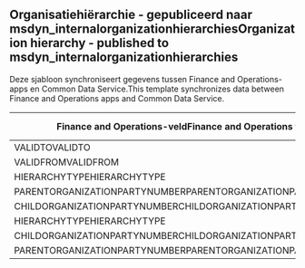 ## <a name="organization-hierarchy---published-to-msdyn_internalorganizationhierarchies"></a><span data-ttu-id="785f3-101">Organisatiehiërarchie - gepubliceerd naar msdyn_internalorganizationhierarchies</span><span class="sxs-lookup"><span data-stu-id="785f3-101">Organization hierarchy - published to msdyn_internalorganizationhierarchies</span></span>

<span data-ttu-id="785f3-102">Deze sjabloon synchroniseert gegevens tussen Finance and Operations-apps en Common Data Service.</span><span class="sxs-lookup"><span data-stu-id="785f3-102">This template synchronizes data between Finance and Operations apps and Common Data Service.</span></span>

<span data-ttu-id="785f3-103">Finance and Operations-veld</span><span class="sxs-lookup"><span data-stu-id="785f3-103">Finance and Operations field</span></span> | <span data-ttu-id="785f3-104">Toewijzingstype</span><span class="sxs-lookup"><span data-stu-id="785f3-104">Map type</span></span> | <span data-ttu-id="785f3-105">Ander Dynamics 365-veld</span><span class="sxs-lookup"><span data-stu-id="785f3-105">Other Dynamics 365 field</span></span> | <span data-ttu-id="785f3-106">Standaardwaarde</span><span class="sxs-lookup"><span data-stu-id="785f3-106">Default value</span></span>
---|---|---|---
<span data-ttu-id="785f3-107">VALIDTO</span><span class="sxs-lookup"><span data-stu-id="785f3-107">VALIDTO</span></span> | > | <span data-ttu-id="785f3-108">msdyn_validto</span><span class="sxs-lookup"><span data-stu-id="785f3-108">msdyn_validto</span></span> | 
<span data-ttu-id="785f3-109">VALIDFROM</span><span class="sxs-lookup"><span data-stu-id="785f3-109">VALIDFROM</span></span> | > | <span data-ttu-id="785f3-110">msdyn_validfrom</span><span class="sxs-lookup"><span data-stu-id="785f3-110">msdyn_validfrom</span></span> | 
<span data-ttu-id="785f3-111">HIERARCHYTYPE</span><span class="sxs-lookup"><span data-stu-id="785f3-111">HIERARCHYTYPE</span></span> | > | <span data-ttu-id="785f3-112">msdyn_hierarchytypename</span><span class="sxs-lookup"><span data-stu-id="785f3-112">msdyn_hierarchytypename</span></span> | 
<span data-ttu-id="785f3-113">PARENTORGANIZATIONPARTYNUMBER</span><span class="sxs-lookup"><span data-stu-id="785f3-113">PARENTORGANIZATIONPARTYNUMBER</span></span> | > | <span data-ttu-id="785f3-114">msdyn_parentpartyid</span><span class="sxs-lookup"><span data-stu-id="785f3-114">msdyn_parentpartyid</span></span> | 
<span data-ttu-id="785f3-115">CHILDORGANIZATIONPARTYNUMBER</span><span class="sxs-lookup"><span data-stu-id="785f3-115">CHILDORGANIZATIONPARTYNUMBER</span></span> | > | <span data-ttu-id="785f3-116">msdyn_childpartyid</span><span class="sxs-lookup"><span data-stu-id="785f3-116">msdyn_childpartyid</span></span> | 
<span data-ttu-id="785f3-117">HIERARCHYTYPE</span><span class="sxs-lookup"><span data-stu-id="785f3-117">HIERARCHYTYPE</span></span> | > | <span data-ttu-id="785f3-118">msdyn_hierarchytypeid.msdyn_name</span><span class="sxs-lookup"><span data-stu-id="785f3-118">msdyn_hierarchytypeid.msdyn_name</span></span> | 
<span data-ttu-id="785f3-119">CHILDORGANIZATIONPARTYNUMBER</span><span class="sxs-lookup"><span data-stu-id="785f3-119">CHILDORGANIZATIONPARTYNUMBER</span></span> | > | <span data-ttu-id="785f3-120">msdyn_childid.msdyn_partynumber</span><span class="sxs-lookup"><span data-stu-id="785f3-120">msdyn_childid.msdyn_partynumber</span></span> | 
<span data-ttu-id="785f3-121">PARENTORGANIZATIONPARTYNUMBER</span><span class="sxs-lookup"><span data-stu-id="785f3-121">PARENTORGANIZATIONPARTYNUMBER</span></span> | > | <span data-ttu-id="785f3-122">msdyn_parentid.msdyn_partynumber</span><span class="sxs-lookup"><span data-stu-id="785f3-122">msdyn_parentid.msdyn_partynumber</span></span> | 
